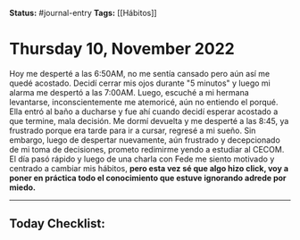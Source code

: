 **Status:** #journal-entry 
**Tags:** [[Hábitos]]

# Thursday 10, November 2022
Hoy me desperté a las 6:50AM, no me sentía cansado pero aún así me quedé acostado. Decidí cerrar mis ojos durante "5 minutos" y luego mi alarma me despertó a las 7:00AM. Luego, escuché a mi hermana levantarse, inconscientemente me atemoricé, aún no entiendo el porqué. Ella entró al baño a ducharse y fue ahí cuando decidí esperar acostado a que termine, mala decisión. Me dormí devuelta y me desperté a las 8:45, ya frustrado porque era tarde para ir a cursar, regresé a mi sueño.
Sin embargo, luego de despertar nuevamente, aún frustrado y decepcionado de mi toma de decisiones, prometo redimirme yendo a estudiar al CECOM.
El día pasó rápido y luego de una charla con Fede me siento motivado y centrado a cambiar mis hábitos, **pero esta vez sé que algo hizo click, voy a poner en práctica todo el conocimiento que estuve ignorando adrede por miedo.**

---
## Today Checklist:
